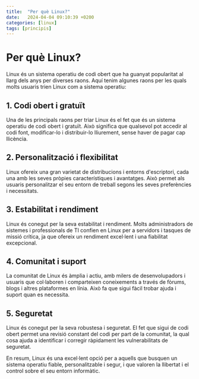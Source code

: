 ```yaml
---
title:  "Per què Linux?"
date:   2024-04-04 09:10:39 +0200
categories: [linux]
tags: [principis]
---
```

# Per què Linux?

Linux és un sistema operatiu de codi obert que ha guanyat popularitat al llarg dels anys per diverses raons. Aquí tenim algunes raons per les quals molts usuaris trien Linux com a sistema operatiu:

## 1\. Codi obert i gratuït

Una de les principals raons per triar Linux és el fet que és un sistema operatiu de codi obert i gratuït. Això significa que qualsevol pot accedir al codi font, modificar-lo i distribuir-lo lliurement, sense haver de pagar cap llicència.

## 2\. Personalització i flexibilitat

Linux ofereix una gran varietat de distribucions i entorns d'escriptori, cada una amb les seves pròpies característiques i avantatges. Això permet als usuaris personalitzar el seu entorn de treball segons les seves preferències i necessitats.

## 3\. Estabilitat i rendiment

Linux és conegut per la seva estabilitat i rendiment. Molts administradors de sistemes i professionals de TI confien en Linux per a servidors i tasques de missió crítica, ja que ofereix un rendiment excel·lent i una fiabilitat excepcional.

## 4\. Comunitat i suport

La comunitat de Linux és àmplia i actiu, amb milers de desenvolupadors i usuaris que col·laboren i comparteixen coneixements a través de fòrums, blogs i altres plataformes en línia. Això fa que sigui fàcil trobar ajuda i suport quan es necessita.

## 5\. Seguretat

Linux és conegut per la seva robustesa i seguretat. El fet que sigui de codi obert permet una revisió constant del codi per part de la comunitat, la qual cosa ajuda a identificar i corregir ràpidament les vulnerabilitats de seguretat.

En resum, Linux és una excel·lent opció per a aquells que busquen un sistema operatiu fiable, personalitzable i segur, i que valoren la llibertat i el control sobre el seu entorn informàtic.